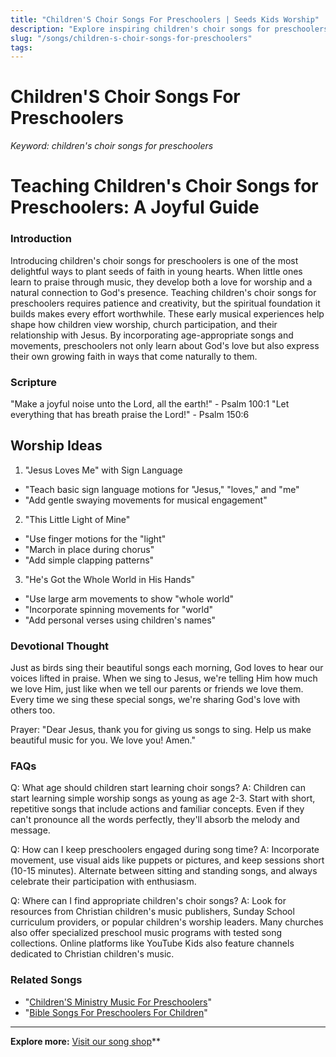 ```yaml
---
title: "Children'S Choir Songs For Preschoolers | Seeds Kids Worship"
description: "Explore inspiring children's choir songs for preschoolers for children's worship and faith development. Biblical music resources for families and ministry."
slug: "/songs/children-s-choir-songs-for-preschoolers"
tags:
---
```


# Children'S Choir Songs For Preschoolers

_Keyword: children's choir songs for preschoolers_

# Teaching Children's Choir Songs for Preschoolers: A Joyful Guide

### Introduction
Introducing children's choir songs for preschoolers is one of the most delightful ways to plant seeds of faith in young hearts. When little ones learn to praise through music, they develop both a love for worship and a natural connection to God's presence. Teaching children's choir songs for preschoolers requires patience and creativity, but the spiritual foundation it builds makes every effort worthwhile. These early musical experiences help shape how children view worship, church participation, and their relationship with Jesus. By incorporating age-appropriate songs and movements, preschoolers not only learn about God's love but also express their own growing faith in ways that come naturally to them.

### Scripture
"Make a joyful noise unto the Lord, all the earth!" - Psalm 100:1
"Let everything that has breath praise the Lord!" - Psalm 150:6

## Worship Ideas
1. "Jesus Loves Me" with Sign Language
- "Teach basic sign language motions for "Jesus," "loves," and "me"
- "Add gentle swaying movements for musical engagement"

2. "This Little Light of Mine"
- "Use finger motions for the "light"
- "March in place during chorus"
- "Add simple clapping patterns"

3. "He's Got the Whole World in His Hands"
- "Use large arm movements to show "whole world"
- "Incorporate spinning movements for "world"
- "Add personal verses using children's names"

### Devotional Thought
Just as birds sing their beautiful songs each morning, God loves to hear our voices lifted in praise. When we sing to Jesus, we're telling Him how much we love Him, just like when we tell our parents or friends we love them. Every time we sing these special songs, we're sharing God's love with others too.

Prayer: "Dear Jesus, thank you for giving us songs to sing. Help us make beautiful music for you. We love you! Amen."

### FAQs

Q: What age should children start learning choir songs?
A: Children can start learning simple worship songs as young as age 2-3. Start with short, repetitive songs that include actions and familiar concepts. Even if they can't pronounce all the words perfectly, they'll absorb the melody and message.

Q: How can I keep preschoolers engaged during song time?
A: Incorporate movement, use visual aids like puppets or pictures, and keep sessions short (10-15 minutes). Alternate between sitting and standing songs, and always celebrate their participation with enthusiasm.

Q: Where can I find appropriate children's choir songs?
A: Look for resources from Christian children's music publishers, Sunday School curriculum providers, or popular children's worship leaders. Many churches also offer specialized preschool music programs with tested song collections. Online platforms like YouTube Kids also feature channels dedicated to Christian children's music.

### Related Songs

- "[Children'S Ministry Music For Preschoolers](/songs/children-s-ministry-music-for-preschoolers/)"
- "[Bible Songs For Preschoolers For Children](/songs/bible-songs-for-preschoolers-for-children/)"

---

**Explore more:** [Visit our song shop](https://seedskidsworship.com/shop)**

<!-- Schema Markup -->
<script type="application/ld+json">
{
  "@context": "https://schema.org",
  "@type": "MusicRecording",
  "name": "Children'S Choir Songs For Preschoolers",
  "byArtist": {
    "@type": "MusicGroup",
    "name": "Seeds Kids Worship"
  },
  "isFamilyFriendly": true,
  "url": "https://seedskidsworship.com/songs/children-s-choir-songs-for-preschoolers/"
}
</script>